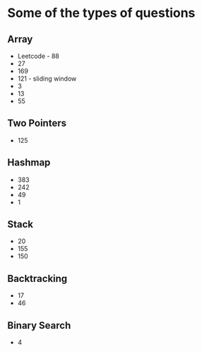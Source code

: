 # Some of the types of questions
## Array
- Leetcode - 88
- 27
- 169
- 121 - sliding window
- 3 
- 13
- 55
## Two Pointers
- 125
## Hashmap 
- 383
- 242
- 49
- 1 
## Stack 
- 20
- 155
- 150
## Backtracking
- 17
- 46 
## Binary Search 
- 4